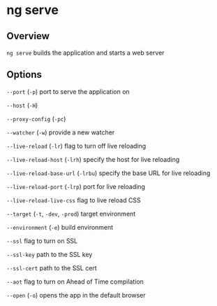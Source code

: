 # ng serve

## Overview
`ng serve` builds the application and starts a web server

## Options
`--port` (`-p`) port to serve the application on

`--host` (`-H`)

`--proxy-config` (`-pc`)

`--watcher` (`-w`) provide a new watcher

`--live-reload` (`-lr`) flag to turn off live reloading

`--live-reload-host` (`-lrh`) specify the host for live reloading

`--live-reload-base-url` (`-lrbu`) specify the base URL for live reloading

`--live-reload-port` (`-lrp`) port for live reloading

`--live-reload-live-css` flag to live reload CSS

`--target` (`-t`, `-dev`, `-prod`) target environment

`--environment` (`-e`) build environment

`--ssl` flag to turn on SSL

`--ssl-key` path to the SSL key

`--ssl-cert` path to the SSL cert

`--aot` flag to turn on Ahead of Time compilation

`--open` (`-o`) opens the app in the default browser